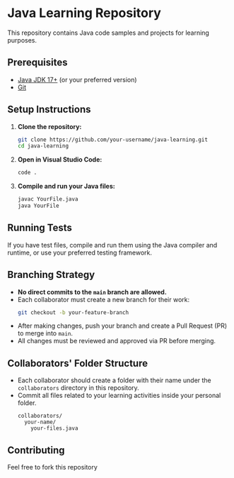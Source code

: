 # Java Learning Repository

This repository contains Java code samples and projects for learning purposes.

## Prerequisites

- [Java JDK 17+](https://adoptopenjdk.net/) (or your preferred version)
- [Git](https://git-scm.com/)

## Setup Instructions

1. **Clone the repository:**

   ```sh
   git clone https://github.com/your-username/java-learning.git
   cd java-learning
   ```

2. **Open in Visual Studio Code:**

   ```sh
   code .
   ```

3. **Compile and run your Java files:**
   ```sh
   javac YourFile.java
   java YourFile
   ```

## Running Tests

If you have test files, compile and run them using the Java compiler and runtime, or use your preferred testing framework.

## Branching Strategy

- **No direct commits to the `main` branch are allowed.**
- Each collaborator must create a new branch for their work:
  ```sh
  git checkout -b your-feature-branch
  ```
- After making changes, push your branch and create a Pull Request (PR) to merge into `main`.
- All changes must be reviewed and approved via PR before merging.

## Collaborators' Folder Structure

- Each collaborator should create a folder with their name under the `collaborators` directory in this repository.
- Commit all files related to your learning activities inside your personal folder.
  ```
  collaborators/
    your-name/
      your-files.java
  ```

## Contributing

Feel free to fork this repository
